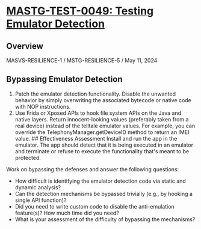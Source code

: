 # [MASTG-TEST-0049: Testing Emulator Detection](https://mas.owasp.org/MASTG/tests/android/MASVS-RESILIENCE/MASTG-TEST-0049)
## Overview

MASVS-RESILIENCE-1 / MSTG-RESILIENCE-5 / May 11, 2024

## Bypassing Emulator Detection
1. Patch the emulator detection functionality. Disable the unwanted behavior by simply overwriting the associated bytecode or native code with NOP instructions.
2. Use Frida or Xposed APIs to hook file system APIs on the Java and native layers. Return innocent-looking values (preferably taken from a real device) instead of the telltale emulator values. For example, you can override the TelephonyManager.getDeviceID method to return an IMEI value.
## Effectiveness Assessment
Install and run the app in the emulator. The app should detect that it is being executed in an emulator and terminate or refuse to execute the functionality that's meant to be protected.

Work on bypassing the defenses and answer the following questions:

- How difficult is identifying the emulator detection code via static and dynamic analysis?
- Can the detection mechanisms be bypassed trivially (e.g., by hooking a single API function)?
- Did you need to write custom code to disable the anti-emulation feature(s)? How much time did you need?
- What is your assessment of the difficulty of bypassing the mechanisms?
